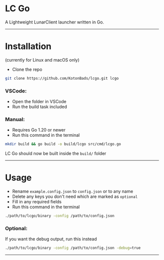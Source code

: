 # LC Go

A Lightweight LunarClient launcher written in Go.

---

# Installation
(currently for Linux and macOS only)


- Clone the repo
```sh
git clone https://github.com/KotonBads/lcgo.git lcgo
```
### VSCode:
- Open the folder in VSCode
- Run the build task included

### Manual:
- Requires Go 1.20 or newer
- Run this command in the terminal
```sh
mkdir build && go build -o build/lcgo src/cmd/lcgo.go
```

LC Go should now be built inside the `build/` folder

---
# Usage
- Rename `example.config.json` to `config.json` or to any name
- Delete any keys you don't need which are marked as `optional`
- Fill in any required fields
- Run this command in the terminal
```sh
./path/to/lcgo/binary -config /path/to/config.json
```
### Optional:
If you want the debug output, run this instead
```sh
./path/to/lcgo/binary -config /path/to/config.json -debug=true
```

---